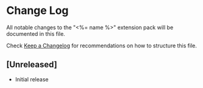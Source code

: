 # Change Log

All notable changes to the "<%= name %>" extension pack will be documented in
this file.

Check [Keep a Changelog](http://keepachangelog.com/) for recommendations on how
to structure this file.

## [Unreleased]

-   Initial release
